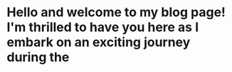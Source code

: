 # Hello and welcome to my blog page! I'm thrilled to have you here as I embark on an exciting journey during the
